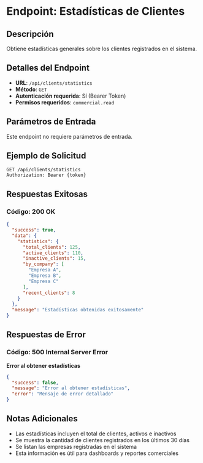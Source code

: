 # Endpoint: Estadísticas de Clientes

## Descripción
Obtiene estadísticas generales sobre los clientes registrados en el sistema.

## Detalles del Endpoint
- **URL**: `/api/clients/statistics`
- **Método**: `GET`
- **Autenticación requerida**: Sí (Bearer Token)
- **Permisos requeridos**: `commercial.read`

## Parámetros de Entrada
Este endpoint no requiere parámetros de entrada.

## Ejemplo de Solicitud
```http
GET /api/clients/statistics
Authorization: Bearer {token}
```

## Respuestas Exitosas

### Código: 200 OK
```json
{
  "success": true,
  "data": {
    "statistics": {
      "total_clients": 125,
      "active_clients": 110,
      "inactive_clients": 15,
      "by_company": [
        "Empresa A",
        "Empresa B",
        "Empresa C"
      ],
      "recent_clients": 8
    }
  },
  "message": "Estadísticas obtenidas exitosamente"
}
```

## Respuestas de Error

### Código: 500 Internal Server Error
**Error al obtener estadísticas**
```json
{
  "success": false,
  "message": "Error al obtener estadísticas",
  "error": "Mensaje de error detallado"
}
```

## Notas Adicionales
- Las estadísticas incluyen el total de clientes, activos e inactivos
- Se muestra la cantidad de clientes registrados en los últimos 30 días
- Se listan las empresas registradas en el sistema
- Esta información es útil para dashboards y reportes comerciales
